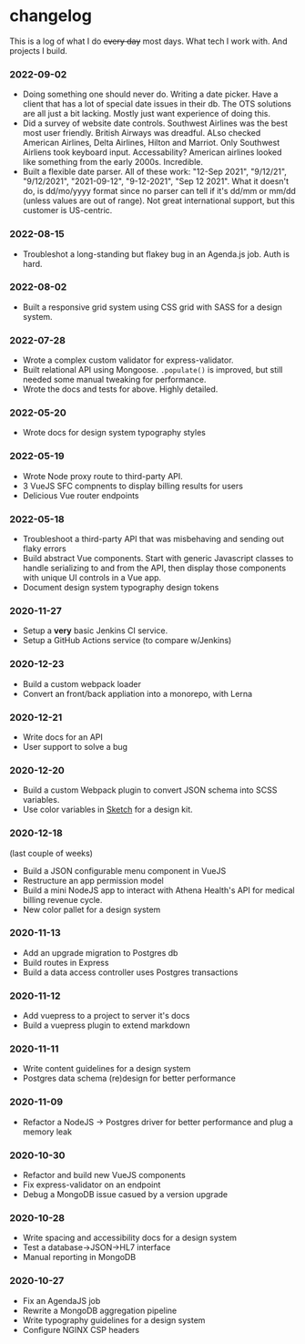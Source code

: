 # changelog

This is a log of what I do ~~every day~~ most days. What tech I work with. And projects I build.

### 2022-09-02
* Doing something one should never do. Writing a date picker. Have a client that
  has a lot of special date issues in their db. The OTS solutions are all just a 
  bit lacking. Mostly just want experience of doing this. 
* Did a survey of website date controls. Southwest Airlines was the best most user 
  friendly. British Airways was dreadful. ALso checked American Airlines, Delta Airlines,
  Hilton and Marriot. Only Southwest Airliens took keyboard input. Accessability?
  American airlines looked like something from the early 2000s. Incredible.
* Built a flexible date parser. All of these work: "12-Sep 2021", "9/12/21", 
  "9/12/2021", "2021-09-12", "9-12-2021", "Sep 12 2021". What it doesn't do, 
  is dd/mo/yyyy format since no parser can tell if it's dd/mm or mm/dd (unless values 
  are out of range). Not great international support, but this customer is US-centric.

### 2022-08-15
* Troubleshot a long-standing but flakey bug in an Agenda.js job. Auth is hard. 
  
### 2022-08-02
* Built a responsive grid system using CSS grid with SASS for a design system. 

### 2022-07-28
* Wrote a complex custom validator for express-validator. 
* Built relational API using Mongoose. `.populate()` is improved, but still needed some manual tweaking for performance.
* Wrote the docs and tests for above. Highly detailed.

### 2022-05-20
* Wrote docs for design system typography styles

### 2022-05-19
* Wrote Node proxy route to third-party API. 
* 3 VueJS SFC compnents to display billing results for users
* Delicious Vue router endpoints

### 2022-05-18
* Troubleshoot a third-party API that was misbehaving and sending out flaky errors
* Build abstract Vue components. Start with generic Javascript classes to handle serializing to and 
  from the API, then display those components with unique UI controls in a Vue app. 
* Document design system typography design tokens

### 2020-11-27
* Setup a **very** basic Jenkins CI service.
* Setup a GitHub Actions service (to compare w/Jenkins)

### 2020-12-23
* Build a custom webpack loader
* Convert an front/back appliation into a monorepo, with Lerna

### 2020-12-21
* Write docs for an API
* User support to solve a bug

### 2020-12-20
* Build a custom Webpack plugin to convert JSON schema into SCSS variables.
* Use color variables in [Sketch](https://sketch.com) for a design kit.

### 2020-12-18
(last couple of weeks)
* Build a JSON configurable menu component in VueJS
* Restructure an app permission model
* Build a mini NodeJS app to interact with Athena Health's API for medical billing revenue cycle. 
* New color pallet for a design system

### 2020-11-13
* Add an upgrade migration to Postgres db
* Build routes in Express
* Build a data access controller uses Postgres transactions

### 2020-11-12
* Add vuepress to a project to server it's docs
* Build a vuepress plugin to extend markdown

### 2020-11-11
* Write content guidelines for a design system
* Postgres data schema (re)design for better performance

### 2020-11-09
* Refactor a NodeJS -> Postgres driver for better performance
  and plug a memory leak

### 2020-10-30
* Refactor and build new VueJS components
* Fix express-validator on an endpoint
* Debug a MongoDB issue casued by a version upgrade

### 2020-10-28
* Write spacing and accessibility docs for a design system
* Test a database->JSON->HL7 interface
* Manual reporting in MongoDB

### 2020-10-27
* Fix an AgendaJS job
* Rewrite a MongoDB aggregation pipeline
* Write typography guidelines for a design system
* Configure NGINX CSP headers
